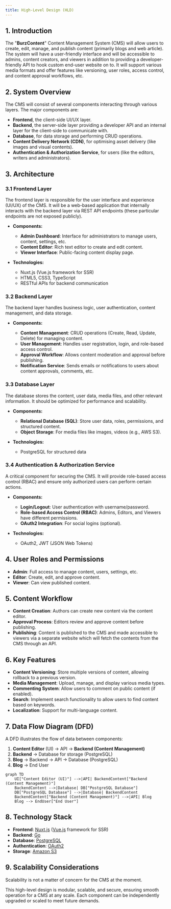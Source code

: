 ```yaml
---
title: High-Level Design (HLD)
---
```


## 1. Introduction

The "**BurzContent**" Content Management System (CMS) will allow users to
create, edit, manage, and publish content (primarily blogs and web article). The
system will have a user-friendly interface and will be accessible to admins,
content creators, and viewers in addition to providing a developer-friendly API
to hook custom end-user website on to. It will support various media formats and
offer features like versioning, user roles, access control, and content approval
workflows, etc.

## 2. System Overview

The CMS will consist of several components interacting through various layers.
The major components are:

- **Frontend**, the client-side UI/UX layer.
- **Backend**, the server-side layer providing a developer API and an internal
  layer for the client-side to communicate with.
- **Database**, for data storage and performing CRUD operations.
- **Content Delivery Network (CDN)**, for optimising asset delivery (like images
  and visual contents).
- **Authentication & Authorization Service**, for users (like the editors,
  writers and administrators).

## 3. Architecture

### 3.1 Frontend Layer

The frontend layer is responsible for the user interface and experience (UI/UX)
of the CMS. It will be a web-based application that internally interacts with
the backend layer via REST API endpoints (these particular endpoints are not
exposed publicly).

- **Components:**

  - **Admin Dashboard**: Interface for administrators to manage users, content,
    settings, etc.
  - **Content Editor**: Rich text editor to create and edit content.
  - **Viewer Interface**: Public-facing content display page.

- **Technologies:**
  - Nuxt.js (Vue.js framework for SSR)
  - HTML5, CSS3, TypeScript
  - RESTful APIs for backend communication

### 3.2 Backend Layer

The backend layer handles business logic, user authentication, content
management, and data storage.

- **Components:**

  - **Content Management**: CRUD operations (Create, Read, Update, Delete) for
    managing content.
  - **User Management**: Handles user registration, login, and role-based access
    control.
  - **Approval Workflow**: Allows content moderation and approval before
    publishing.
  - **Notification Service**: Sends emails or notifications to users about
    content approvals, comments, etc.

### 3.3 Database Layer

The database stores the content, user data, media files, and other relevant
information. It should be optimized for performance and scalability.

- **Components:**

  - **Relational Database (SQL)**: Store user data, roles, permissions, and
    structured content.
  - **Object Storage**: For media files like images, videos (e.g., AWS S3).

- **Technologies:**
  - PostgreSQL for structured data

### 3.4 Authentication & Authorization Service

A critical component for securing the CMS. It will provide role-based access
control (RBAC) and ensure only authorized users can perform certain actions.

- **Components:**

  - **Login/Logout**: User authentication with username/password.
  - **Role-based Access Control (RBAC)**: Admins, Editors, and Viewers have
    different permissions.
  - **OAuth2 Integration**: For social logins (optional).

- **Technologies:**
  - OAuth2, JWT (JSON Web Tokens)

## 4. User Roles and Permissions

- **Admin**: Full access to manage content, users, settings, etc.
- **Editor**: Create, edit, and approve content.
- **Viewer**: Can view published content.

## 5. Content Workflow

- **Content Creation**: Authors can create new content via the content editor.
- **Approval Process**: Editors review and approve content before publishing.
- **Publishing**: Content is published to the CMS and made accessible to viewers
  via a separate website which will fetch the contents from the CMS through an
  API.

## 6. Key Features

- **Content Versioning**: Store multiple versions of content, allowing rollback
  to a previous version.
- **Media Management**: Upload, manage, and display various media types.
- **Commenting System**: Allow users to comment on public content (if enabled).
- **Search**: Implement search functionality to allow users to find content
  based on keywords.
- **Localization**: Support for multi-language content.

## 7. Data Flow Diagram (DFD)

A DFD illustrates the flow of data between components:

1. **Content Editor** (UI) -> API -> **Backend (Content Management)**
2. **Backend** -> Database for storage (PostgreSQL)
3. **Blog** -> Backend -> API -> Database (PostgreSQL)
4. **Blog** -> End User

```mermaid
graph TD
    UI["Content Editor (UI)"] -->|API| BackendContent["Backend (Content Management)"]
    BackendContent -->|Database| DB["PostgreSQL Database"]
    DB["PostgreSQL Database"] -->|Database| BackendContent
    BackendContent["Backend (Content Management)"] -->|API| Blog
    Blog --> EndUser["End User"]
```

## 8. Technology Stack

- **Frontend**: [Nuxt.js](https://nuxt.com) ([Vue.js](https://vuejs.org)
  framework for SSR)
- **Backend**: [Go](https://go.dev)
- **Database**: [PostgreSQL](https://www.postgresql.org)
- **Authentication**: [OAuth2](https://oauth.net/2)
- **Storage**: [Amazon S3](https://aws.amazon.com/s3)

## 9. Scalability Considerations

Scalability is not a matter of concern for the CMS at the moment.

This high-level design is modular, scalable, and secure, ensuring smooth
operation for a CMS at any scale. Each component can be independently upgraded
or scaled to meet future demands.
